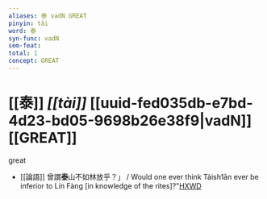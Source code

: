 ```yaml
---
aliases: 泰 vadN GREAT
pinyin: tài
word: 泰
syn-func: vadN
sem-feat: 
total: 1
concept: GREAT 
---
```

# [[泰]] *[[tài]]*  [[uuid-fed035db-e7bd-4d23-bd05-9698b26e38f9|vadN]] [[GREAT]]
great
 - [[論語]] 曾謂**泰**山不如林放乎？」 / Would one ever think Tàish1ān ever be inferior to Lín Fàng [in knowledge of the rites]?"[HXWD](https://hxwd.org/textview.html?location=KR1h0004_tls_003-7a.1)